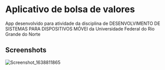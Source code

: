 # Aplicativo de bolsa de valores
App desenvolvido para atividade da disciplina de DESENVOLVIMENTO DE SISTEMAS PARA DISPOSITIVOS MÓVEI da Universidade Federal do Rio Grande do Norte
## Screenshots
![Screenshot_1638811865](https://user-images.githubusercontent.com/52389405/144893487-c59b962b-093c-4fca-8195-50ff9d7fd466.png)
